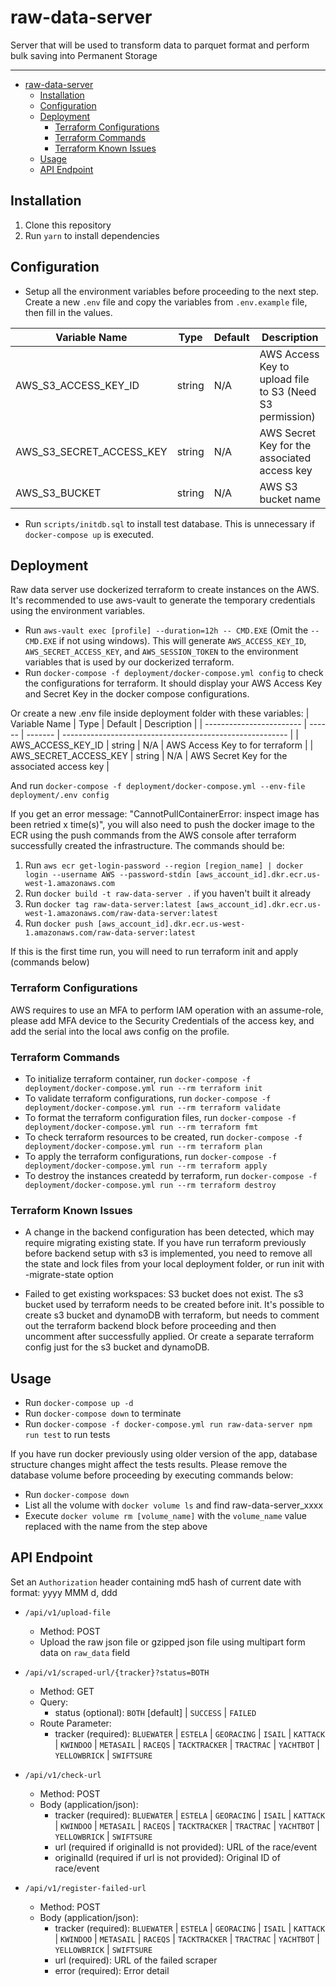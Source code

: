 # raw-data-server

Server that will be used to transform data to parquet format and perform bulk saving into Permanent Storage

---

- [raw-data-server](#raw-data-server)
  - [Installation](#installation)
  - [Configuration](#configuration)
  - [Deployment](#deployment)
    - [Terraform Configurations](#terraform-configurations)
    - [Terraform Commands](#terraform-commands)
    - [Terraform Known Issues](#terraform-known-issues)
  - [Usage](#usage)
  - [API Endpoint](#api-endpoint)

## Installation

1. Clone this repository
2. Run `yarn` to install dependencies

## Configuration

- Setup all the environment variables before proceeding to the next step. Create a new `.env` file and copy the variables from `.env.example` file, then fill in the values.

| Variable Name            | Type   | Default | Description                                              |
| ------------------------ | ------ | ------- | -------------------------------------------------------- |
| AWS_S3_ACCESS_KEY_ID     | string | N/A     | AWS Access Key to upload file to S3 (Need S3 permission) |
| AWS_S3_SECRET_ACCESS_KEY | string | N/A     | AWS Secret Key for the associated access key             |
| AWS_S3_BUCKET            | string | N/A     | AWS S3 bucket name                                       |

- Run `scripts/initdb.sql` to install test database. This is unnecessary if `docker-compose up` is executed.

## Deployment

Raw data server use dockerized terraform to create instances on the AWS. It's recommended to use aws-vault to generate the temporary credentials using the environment variables.

- Run `aws-vault exec [profile] --duration=12h -- CMD.EXE` (Omit the `-- CMD.EXE` if not using windows).
  This will generate `AWS_ACCESS_KEY_ID`, `AWS_SECRET_ACCESS_KEY`, and `AWS_SESSION_TOKEN` to the environment variables that is used by our dockerized terraform.
- Run `docker-compose -f deployment/docker-compose.yml config` to check the configurations for terraform. It should display your AWS Access Key and Secret Key in the docker compose configurations.

Or create a new .env file inside deployment folder with these variables:
| Variable Name | Type | Default | Description |
| ------------------------ | ------ | ------- | -------------------------------------------------------- |
| AWS_ACCESS_KEY_ID | string | N/A | AWS Access Key to for terraform |
| AWS_SECRET_ACCESS_KEY | string | N/A | AWS Secret Key for the associated access key |

And run `docker-compose -f deployment/docker-compose.yml --env-file deployment/.env config`

If you get an error message: "CannotPullContainerError: inspect image has been retried x time(s)", you will also need to push the docker image to the ECR using the push commands from the AWS console after terraform successfully created the infrastructure.
The commands should be:

1. Run `aws ecr get-login-password --region [region_name] | docker login --username AWS --password-stdin [aws_account_id].dkr.ecr.us-west-1.amazonaws.com`
2. Run `docker build -t raw-data-server .` if you haven't built it already
3. Run `docker tag raw-data-server:latest [aws_account_id].dkr.ecr.us-west-1.amazonaws.com/raw-data-server:latest`
4. Run `docker push [aws_account_id].dkr.ecr.us-west-1.amazonaws.com/raw-data-server:latest`

If this is the first time run, you will need to run terraform init and apply (commands below)

### Terraform Configurations

AWS requires to use an MFA to perform IAM operation with an assume-role, please add MFA device to the Security Credentials of the access key, and add the serial into the local aws config on the profile.

### Terraform Commands

- To initialize terraform container, run `docker-compose -f deployment/docker-compose.yml run --rm terraform init`
- To validate terraform configurations, run `docker-compose -f deployment/docker-compose.yml run --rm terraform validate`
- To format the terraform configuration files, run `docker-compose -f deployment/docker-compose.yml run --rm terraform fmt`
- To check terraform resources to be created, run `docker-compose -f deployment/docker-compose.yml run --rm terraform plan`
- To apply the terraform configurations, run `docker-compose -f deployment/docker-compose.yml run --rm terraform apply`
- To destroy the instances createdd by terraform, run `docker-compose -f deployment/docker-compose.yml run --rm terraform destroy`

### Terraform Known Issues

- A change in the backend configuration has been detected, which may require migrating existing state.
  If you have run terraform previously before backend setup with s3 is implemented, you need to remove all the state and lock files from your local deployment folder, or run init with -migrate-state option

- Failed to get existing workspaces: S3 bucket does not exist.
  The s3 bucket used by terraform needs to be created before init. It's possible to create s3 bucket and dynamoDB with terraform, but needs to comment out the terraform backend block before proceeding and then uncomment after successfully applied. Or create a separate terraform config just for the s3 bucket and dynamoDB.

## Usage

- Run `docker-compose up -d`
- Run `docker-compose down` to terminate
- Run `docker-compose -f docker-compose.yml run raw-data-server npm run test` to run tests

If you have run docker previously using older version of the app, database structure changes might affect the tests results. Please remove the database volume before proceeding by executing commands below:

- Run `docker-compose down`
- List all the volume with `docker volume ls` and find raw-data-server_xxxx
- Execute `docker volume rm [volume_name]` with the `volume_name` value replaced with the name from the step above

## API Endpoint

Set an `Authorization` header containing md5 hash of current date with format: yyyy MMM d, ddd

- `/api/v1/upload-file`

  - Method: POST
  - Upload the raw json file or gzipped json file using multipart form data on `raw_data` field

- `/api/v1/scraped-url/{tracker}?status=BOTH`

  - Method: GET
  - Query:
    - status (optional): `BOTH` [default] | `SUCCESS` | `FAILED`
  - Route Parameter:
    - tracker (required): `BLUEWATER` | `ESTELA` | `GEORACING` | `ISAIL` | `KATTACK` | `KWINDOO` | `METASAIL` | `RACEQS` | `TACKTRACKER` | `TRACTRAC` | `YACHTBOT` | `YELLOWBRICK` | `SWIFTSURE`

- `/api/v1/check-url`

  - Method: POST
  - Body (application/json):
    - tracker (required): `BLUEWATER` | `ESTELA` | `GEORACING` | `ISAIL` | `KATTACK` | `KWINDOO` | `METASAIL` | `RACEQS` | `TACKTRACKER` | `TRACTRAC` | `YACHTBOT` | `YELLOWBRICK` | `SWIFTSURE`
    - url (required if originalId is not provided): URL of the race/event
    - originalId (required if url is not provided): Original ID of race/event

- `/api/v1/register-failed-url`

  - Method: POST
  - Body (application/json):
    - tracker (required): `BLUEWATER` | `ESTELA` | `GEORACING` | `ISAIL` | `KATTACK` | `KWINDOO` | `METASAIL` | `RACEQS` | `TACKTRACKER` | `TRACTRAC` | `YACHTBOT` | `YELLOWBRICK` | `SWIFTSURE`
    - url (required): URL of the failed scraper
    - error (required): Error detail
